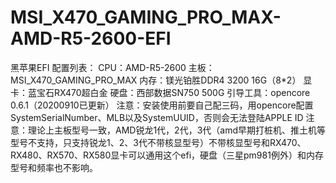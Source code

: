 # MSI_X470_GAMING_PRO_MAX-AMD-R5-2600-EFI
黑苹果EFI
配置列表：
CPU：AMD-R5-2600
主板：MSI_X470_GAMING_PRO_MAX
内存：镁光铂胜DDR4 3200 16G（8*2）
显卡：蓝宝石RX470超白金
硬盘：西部数据SN750 500G
引导工具：opencore 0.6.1（20200910已更新）
注意：安装使用前要自己配三码，用opencore配置SystemSerialNumber、MLB以及SystemUUID，否则会无法登陆APPLE ID
注意：理论上主板型号一致，AMD锐龙1代，2代，3代（amd早期打桩机、推土机等型号不支持，只支持锐龙1、2、3代不带核显型号）不带核显型号和RX470、RX480、RX570、RX580显卡可以通用这个efi，硬盘（三星pm981例外）和内存型号和频率也不影响。
